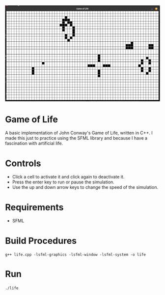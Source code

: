 ![Game of Life](https://raw.githubusercontent.com/kurtjd/game-of-life/master/gameoflife.png)

Game of Life
============
A basic implementation of John Conway's Game of Life, written in C++. I made this just to practice using the SFML library and because I have a fascination with artificial life.

Controls
========
* Click a cell to activate it and click again to deactivate it.
* Press the enter key to run or pause the simulation.
* Use the up and down arrow keys to change the speed of the simulation.

Requirements
============
* SFML

Build Procedures
================
```g++ life.cpp -lsfml-graphics -lsfml-window -lsfml-system -o life```

Run
===
```./life```
